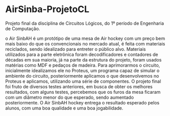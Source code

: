 # AirSinba-ProjetoCL
Projeto final da disciplina de Circuitos Lógicos, do 1º período de Engenharia de Computação.

o Air SinbAH é um protótipo de uma mesa de Air hockey com um preço bem mais baixo do que os convencionais no mercado atual, é feita com materiais reciclados, sendo idealizado para entreter o público alvo. Materiais utilizados para a parte eletrônica foram decodificadores e contadores de décadas em sua maioria, já na parte da estrutura do projeto, foram usados matérias como MDF e pedaços de madeira. Para aprimorarmos o circuito, inicialmente idealizamos ele no Proteus, um programa capaz de simular o ambiente do circuito, posteriormente aplicamos o que desenvolvemos no Proteus e aplicamos, utilizando uma série de componentes. O projeto final foi fruto de diversos testes anteriores, em busca de obter os melhores resultados, com alguns testes, percebemos que os furos da mesa ficaram com um diâmetro menor do que esperado, sendo aumentado posteriormente. O Air SinbAH hockey entrega o resultado esperado pelos alunos, com uma boa qualidade e uma boa jogabilidade.
